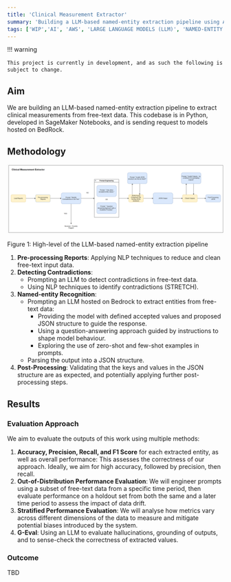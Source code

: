 ```yaml
---
title: 'Clinical Measurement Extractor'
summary: 'Building a LLM-based named-entity extraction pipeline using AWS resources.'
tags: ['WIP','AI', 'AWS', 'LARGE LANGUAGE MODELS (LLM)', 'NAMED-ENTITY RECOGNITION (NER)','PYTHON', 'BEDROCK API', 'SAGEMAKER', 'TEXT DATA']
---
```


!!! warning

    This project is currently in development, and as such the following is subject to change.

## Aim

We are building an LLM-based named-entity extraction pipeline to extract clinical measurements from free-text data. This codebase is in Python, developed in SageMaker Notebooks, and is sending request to models hosted on BedRock.

## Methodology

![High-level Structure of the Pipeline to be created in AWS](../images/clinical_measurement_pipeline.png)
<figcaption>Figure 1: High-level of the LLM-based named-entity extraction pipeline</figcaption>


1. **Pre-processing Reports**: Applying NLP techniques to reduce and clean free-text input data.
2. **Detecting Contradictions**:
    * Prompting an LLM to detect contradictions in free-text data.
    * Using NLP techniques to identify contradictions (STRETCH).
3. **Named-entity Recognition**:
    * Prompting an LLM hosted on Bedrock to extract entities from free-text data:
        * Providing the model with defined accepted values and proposed JSON structure to guide the response.
        * Using a question-answering approach guided by instructions to shape model behaviour.
        * Exploring the use of zero-shot and few-shot examples in prompts.
    * Parsing the output into a JSON structure.
4. **Post-Processing**: Validating that the keys and values in the JSON structure are as expected, and potentially applying further post-processing steps.

## Results

### Evaluation Approach

We aim to evaluate the outputs of this work using multiple methods:

1. **Accuracy, Precision, Recall, and F1 Score** for each extracted entity, as well as overall performance: This assesses the correctness of our approach. Ideally, we aim for high accuracy, followed by precision, then recall.
2. **Out-of-Distribution Performance Evaluation**: We will engineer prompts using a subset of free-text data from a specific time period, then evaluate performance on a holdout set from both the same and a later time period to assess the impact of data drift.
3. **Stratified Performance Evaluation**: We will analyse how metrics vary across different dimensions of the data to measure and mitigate potential biases introduced by the system.
4. **G-Eval**: Using an LLM to evaluate hallucinations, grounding of outputs, and to sense-check the correctness of extracted values.


### Outcome

TBD



#
